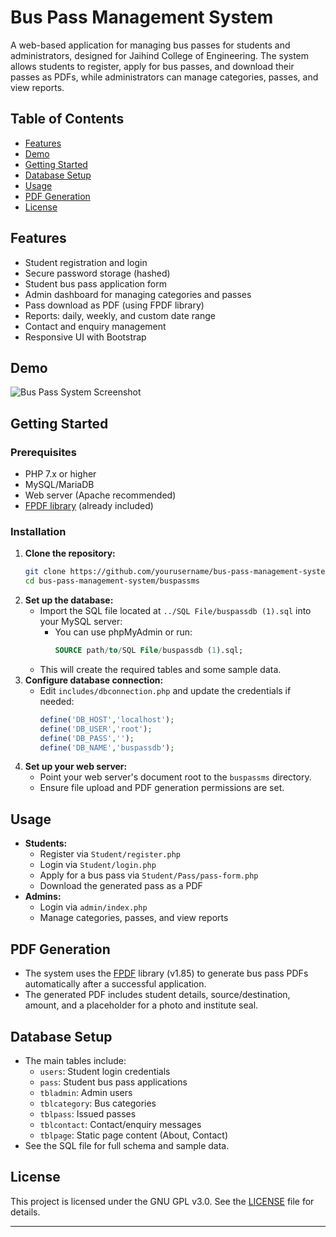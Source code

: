 # Bus Pass Management System

A web-based application for managing bus passes for students and administrators, designed for Jaihind College of Engineering. The system allows students to register, apply for bus passes, and download their passes as PDFs, while administrators can manage categories, passes, and view reports.

## Table of Contents
- [Features](#features)
- [Demo](#demo)
- [Getting Started](#getting-started)
- [Database Setup](#database-setup)
- [Usage](#usage)
- [PDF Generation](#pdf-generation)
- [License](#license)

## Features
- Student registration and login
- Secure password storage (hashed)
- Student bus pass application form
- Admin dashboard for managing categories and passes
- Pass download as PDF (using FPDF library)
- Reports: daily, weekly, and custom date range
- Contact and enquiry management
- Responsive UI with Bootstrap

## Demo
![Bus Pass System Screenshot](images/img5.png)

## Getting Started

### Prerequisites
- PHP 7.x or higher
- MySQL/MariaDB
- Web server (Apache recommended)
- [FPDF library](http://www.fpdf.org/) (already included)

### Installation
1. **Clone the repository:**
   ```bash
   git clone https://github.com/yourusername/bus-pass-management-system.git
   cd bus-pass-management-system/buspassms
   ```
2. **Set up the database:**
   - Import the SQL file located at `../SQL File/buspassdb (1).sql` into your MySQL server:
     - You can use phpMyAdmin or run:
       ```sql
       SOURCE path/to/SQL File/buspassdb (1).sql;
       ```
   - This will create the required tables and some sample data.
3. **Configure database connection:**
   - Edit `includes/dbconnection.php` and update the credentials if needed:
     ```php
     define('DB_HOST','localhost');
     define('DB_USER','root');
     define('DB_PASS','');
     define('DB_NAME','buspassdb');
     ```
4. **Set up your web server:**
   - Point your web server's document root to the `buspassms` directory.
   - Ensure file upload and PDF generation permissions are set.

## Usage
- **Students:**
  - Register via `Student/register.php`
  - Login via `Student/login.php`
  - Apply for a bus pass via `Student/Pass/pass-form.php`
  - Download the generated pass as a PDF
- **Admins:**
  - Login via `admin/index.php`
  - Manage categories, passes, and view reports

## PDF Generation
- The system uses the [FPDF](http://www.fpdf.org/) library (v1.85) to generate bus pass PDFs automatically after a successful application.
- The generated PDF includes student details, source/destination, amount, and a placeholder for a photo and institute seal.

## Database Setup
- The main tables include:
  - `users`: Student login credentials
  - `pass`: Student bus pass applications
  - `tbladmin`: Admin users
  - `tblcategory`: Bus categories
  - `tblpass`: Issued passes
  - `tblcontact`: Contact/enquiry messages
  - `tblpage`: Static page content (About, Contact)
- See the SQL file for full schema and sample data.

## License
This project is licensed under the GNU GPL v3.0. See the [LICENSE](LICENSE) file for details.

---

